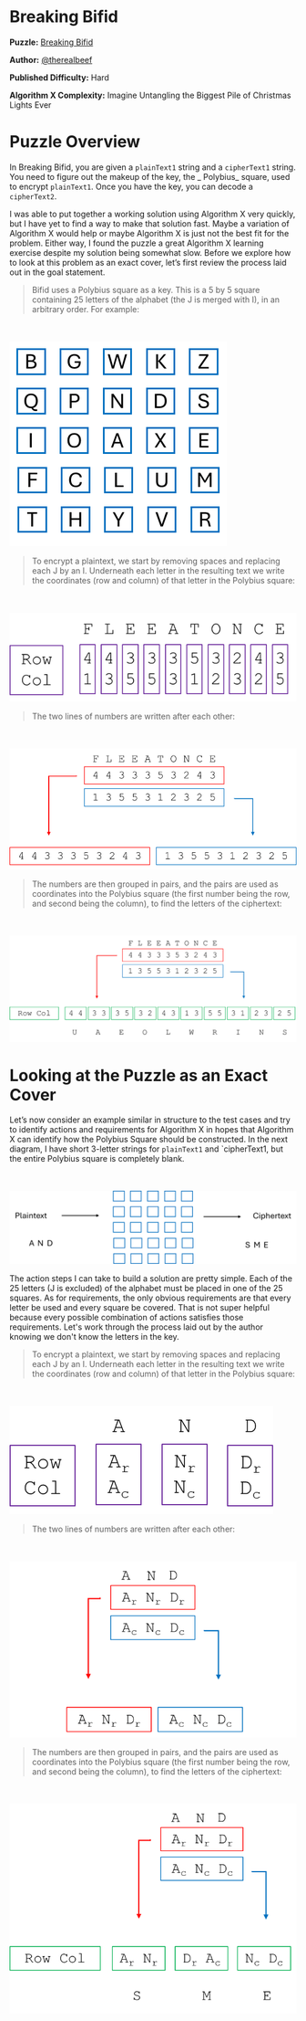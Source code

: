 # Breaking Bifid

__Puzzle:__ [Breaking Bifid](https://www.codingame.com/training/hard/breaking-bifid)

__Author:__ [@therealbeef](https://www.codingame.com/profile/ecad91b9a50d51a3d9515d303487dd7c7077604)

__Published Difficulty:__ Hard

__Algorithm X Complexity:__ Imagine Untangling the Biggest Pile of Christmas Lights Ever

# Puzzle Overview

In Breaking Bifid, you are given a `plainText1` string and a `cipherText1` string. You need to figure out the makeup of the key, the _ Polybius_ square, used to encrypt `plainText1`. Once you have the key, you can decode a `cipherText2`.

I was able to put together a working solution using Algorithm X very quickly, but I have yet to find a way to make that solution fast. Maybe a variation of Algorithm X would help or maybe Algorithm X is just not the best fit for the problem. Either way, I found the puzzle a great Algorithm X learning exercise despite my solution being somewhat slow. Before we explore how to look at this problem as an exact cover, let’s first review the process laid out in the goal statement.

>Bifid uses a Polybius square as a key. This is a 5 by 5 square containing 25 letters of the alphabet (the J is merged with I), in an arbitrary order. For example:

<BR><BR>
![Polybius Square](PolybiusSquare.png)
<BR>

>To encrypt a plaintext, we start by removing spaces and replacing each J by an I. Underneath each letter in the resulting text we write the coordinates (row and column) of that letter in the Polybius square:

<BR><BR>
![Bifid - Step 1](FLEEATONCE1.png)
<BR>

>The two lines of numbers are written after each other:

<BR><BR>
![Bifid - Step 2](FLEEATONCE2.png)
<BR>

>The numbers are then grouped in pairs, and the pairs are used as coordinates into the Polybius square (the first number being the row, and second being the column), to find the letters of the ciphertext:

<BR><BR>
![Bifid - Step 3](FLEEATONCE3.png)
<BR>


# Looking at the Puzzle as an Exact Cover

Let’s now consider an example similar in structure to the test cases and try to identify actions and requirements for Algorithm X in hopes that Algorithm X can identify how the Polybius Square should be constructed. In the next diagram, I have short 3-letter strings for `plainText1` and `cipherText1, but the entire Polybius square is completely blank.

<BR><BR>
![Toy Example](ToyBifid.png)
<BR>

The action steps I can take to build a solution are pretty simple. Each of the 25 letters (J is excluded) of the alphabet must be placed in one of the 25 squares. As for requirements, the only obvious requirements are that every letter be used and every square be covered. That is not super helpful because every possible combination of actions satisfies those requirements. Let's work through the process laid out by the author knowing we don't know the letters in the key.

>To encrypt a plaintext, we start by removing spaces and replacing each J by an I. Underneath each letter in the resulting text we write the coordinates (row and column) of that letter in the Polybius square:

<BR><BR>
![Toy Example - Step 1](Toy1.png)
<BR>

>The two lines of numbers are written after each other:

<BR><BR>
![Toy Example - Step 2](Toy2.png)
<BR>

>The numbers are then grouped in pairs, and the pairs are used as coordinates into the Polybius square (the first number being the row, and second being the column), to find the letters of the ciphertext:

<BR><BR>
![Toy Example - Step 3](Toy3.png)
<BR>
